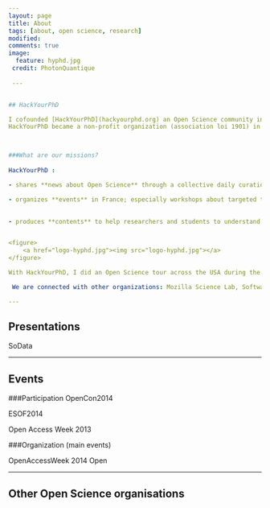 ```yaml
---
layout: page
title: About 
tags: [about, open science, research]
modified:
comments: true
image:
  feature: hyphd.jpg
 credit: PhotonQuantique
 
 ---


## HackYourPhD 

I cofounded [HackYourPhD](hackyourphd.org) an Open Science community in january 2013 with [Guillaume Dumas](http://www.extrospection.eu/) researcher in Neuroscience. 
HackYourPhD became a non-profit organization (association loi 1901) in August 2014.



###What are our missions?
 
HackYourPhD :
- shares **news about Open Science** through a collective daily curation on social networks in both French and English ([Facebook Group](https://www.facebook.com/groups/499463776745202/), [Twitter](https://twitter.com/hackyourphd)
- organizes **events** in France; especially workshops about targeted topics or introductions and debates about Open Science (cf. our events page in [French](http://hackyourphd.org/evenements/) and in [English](http://hackyourphd.org/en/event/)).￼￼￼￼
- produces **contents** to help researchers and students to understand what is Open Science and how they can participate. HackYourPhD blog contains various articles but also creative format to communicate about Open Science (e.g. [flyers](http://hackyourphd.org/en/flyers/))
<figure>
    <a href="logo-hyphd.jpg"><img src="logo-hyphd.jpg"></a>
</figure>
With HackYourPhD, I did an Open Science tour across the USA during the Summer 2013 to meet the key Open Science actors and gather information about the roots of the movement. This project [HackYourPhD aux States](http://hackyourphd-aux-states.strikingly.com/) was successfully funded by crowd funding. All the resources, interviews, travel log are openly available on our website.￼We are connected with other organizations: Mozilla Science Lab, Software Carpentry, Open Knowledge Foundation, Right to Research.

---
```


## Presentations

SoData




---

## Events

###Participation 
OpenCon2014

ESOF2014

Open Access Week 2013



###Organization (main events)

OpenAccessWeek 2014
Open


---

## Other Open Science organisations

